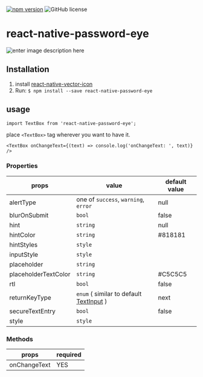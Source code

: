 [![npm version](https://badge.fury.io/js/react-native-password-eye.svg)](https://badge.fury.io/js/react-native-password-eye)
![GitHub license](https://img.shields.io/badge/license-MIT-blue.svg?style=flat)


# react-native-password-eye

![enter image description here](https://i.ibb.co/MkQLkkR/Simulator-Screen-Shot-i-Phone-11-2020-09-17-at-18-07-16.png)
##  Installation
1. install [react-native-vector-icon](https://github.com/oblador/react-native-vector-icons)
2. Run:  `$ npm install --save react-native-password-eye`


## usage

    import TextBox from 'react-native-password-eye';

place `<TextBox>` tag wherever you want to have it.

    <TextBox onChangeText={(text) => console.log('onChangeText: ', text)} />

### Properties

|props|value  | default value|
|--|--|--|
| alertType| one of `success`, `warning`, `error`  | null|
|  blurOnSubmit| `bool` | false |
|  hint| `string` | null|
| hintColor| `string` |#818181 |
| hintStyles| `style`| |
| inputStyle| `style`| |
| placeholder| `string`| |
| placeholderTextColor| `string`| #C5C5C5|
| rtl| `bool` | false|
| returnKeyType|  `enum` ( similar to default [TextInput](https://reactnative.dev/docs/textinput#returnkeytype) ) | next |
| secureTextEntry| `bool` | false|
| style| `style` | |


### Methods

|props  | required |
|--|--|
| onChangeText | YES |


